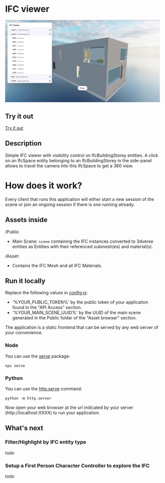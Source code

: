 # IFC viewer

![IFC viewer](https://github.com/3dverse/sample-ifc-viewer/blob/main/screenshot.png?raw=true)

## Try it out

[Try it out](https://3dverse.github.io/sample-ifc-viewer/)

## Description

Simple IFC viewer with visibility control on IfcBuildingStorey entities. A click on an IfcSpace entity belonging to an IfcBuildingStorey in the side-panel allows to travel the camera into this IfcSpace to get a 360 view.

# How does it work?

Every client that runs this application will either start a new session of the scene or join an ongoing session if there is one running already.

## Assets inside

/Public

- Main Scene: `scene` containing the IFC instances converted to 3dverse entities as Entities with their referenced submesh(es) and material(s).

/Asset:

- Contains the IFC Mesh and all IFC Materials.

## Run it locally

Replace the following values in [config.js](https://github.com/3dverse/sample-ifc-viewer/blob/main/config.js):

- '%YOUR_PUBLIC_TOKEN%' by the public token of your application found in the "API Access" section.
- '%YOUR_MAIN_SCENE_UUID%' by the UUID of the main scene generated in the Public folder of the "Asset browser" section.

The application is a static frontend that can be served by any web server of your convenience.

### Node

You can use the [serve](https://www.npmjs.com/package/serve) package:

```
npx serve
```

### Python

You can use the [http.serve](https://docs.python.org/3/library/http.server.html) command:

```
python -m http.server
```

Now open your web browser at the url indicated by your server (http://localhost:XXXX) to run your application.

## What's next

### Filter/Highlight by IFC entity type

todo

### Setup a First Person Character Controller to explore the IFC

todo
